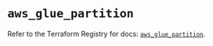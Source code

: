 # `aws_glue_partition`

Refer to the Terraform Registry for docs: [`aws_glue_partition`](https://registry.terraform.io/providers/hashicorp/aws/5.100.0/docs/resources/glue_partition).
